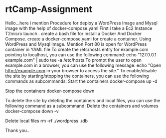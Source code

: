 # rtCamp-Assignment
Hello...here i mention Procedure for deploy a WordPress Image and Mysql image with the help of docker-compose.yaml
First i take a Ec2 Instance T2micro launch .
create a bash file for install a Docker And Docker Compose.
create a docker-compose.yaml for create a container. Using WordPress and Mysql Image.
Mention Port 80 is open for WordPress container in YAML file
To create the /etc/hosts entry for example.com pointing to localhost, you can use the following command:
echo "127.0.0.1 example.com" | sudo tee -a /etc/hosts
To prompt the user to open example.com in a browser, you can use the following message:
echo "Open http://example.com in your browser to access the site."
To enable/disable the site by starting/stopping the containers, you can use the following commands as subcommands:
Start the containers
docker-compose up -d

Stop the containers
docker-compose down

To delete the site by deleting the containers and local files, you can use the following command as a subcommand:
Delete the containers and volumes
docker-compose down -v

Delete local files
rm -rf ./wordpress ./db

Thank you..


